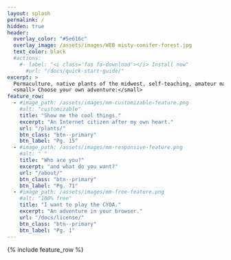 ```yaml
---
layout: splash
permalink: /
hidden: true
header:
  overlay_color: "#5e616c"
  overlay_image: /assets/images/WEB misty-conifer-forest.jpg
  text_color: black
  #actions:
    #- label: "<i class='fas fa-download'></i> Install now"
      #url: "/docs/quick-start-guide/"
excerpt: >
  Permaculture, native plants of the midwest, self-teaching, amateur makes, and enthusiastic bullshit. Welcome to my corner of the Internet!<br />
  <small> Choose your own adventure:</small>
feature_row:
  - #image_path: /assets/images/mm-customizable-feature.png
    #alt: "customizable"
    title: "Show me the cool things."
    excerpt: "An Internet citizen after my own heart."
    url: "/plants/"
    btn_class: "btn--primary"
    btn_label: "Pg. 15"
  - #image_path: /assets/images/mm-responsive-feature.png
    #alt: " "
    title: "Who are you?"
    excerpt: "and what do you want?"
    url: "/about/"
    btn_class: "btn--primary"
    btn_label: "Pg. 71"
  - #image_path: /assets/images/mm-free-feature.png
    #alt: "100% free"
    title: "I want to play the CYOA."
    excerpt: "An adventure in your browser."
    url: "/docs/license/"
    btn_class: "btn--primary"
    btn_label: "Pg. 1"      
---
```


{% include feature_row %}
